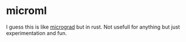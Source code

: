 # microml

I guess this is like [micrograd](https://github.com/karpathy/micrograd) but in rust. Not usefull for anything but just experimentation and fun.
